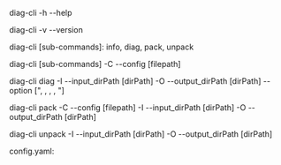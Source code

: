 diag-cli -h --help

diag-cli -v --version

diag-cli [sub-commands]: info, diag, pack, unpack

diag-cli [sub-commands] -C --config [filepath]

diag-cli diag  -I --input_dirPath [dirPath] -O --output_dirPath [dirPath] --option [", , , , "]

diag-cli pack  -C --config [filepath] -I --input_dirPath [dirPath] -O --output_dirPath [dirPath]

diag-cli unpack  -I --input_dirPath [dirPath] -O --output_dirPath [dirPath]

config.yaml:
